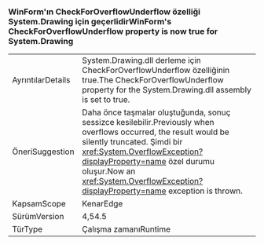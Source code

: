 ### <a name="winforms-checkforoverflowunderflow-property-is-now-true-for-systemdrawing"></a><span data-ttu-id="195f0-101">WinForm'ın CheckForOverflowUnderflow özelliği System.Drawing için geçerlidir</span><span class="sxs-lookup"><span data-stu-id="195f0-101">WinForm's CheckForOverflowUnderflow property is now true for System.Drawing</span></span>

|   |   |
|---|---|
|<span data-ttu-id="195f0-102">Ayrıntılar</span><span class="sxs-lookup"><span data-stu-id="195f0-102">Details</span></span>|<span data-ttu-id="195f0-103">System.Drawing.dll derleme için CheckForOverflowUnderflow özelliğinin true.</span><span class="sxs-lookup"><span data-stu-id="195f0-103">The CheckForOverflowUnderflow property for the System.Drawing.dll assembly is set to true.</span></span>|
|<span data-ttu-id="195f0-104">Öneri</span><span class="sxs-lookup"><span data-stu-id="195f0-104">Suggestion</span></span>|<span data-ttu-id="195f0-105">Daha önce taşmalar oluştuğunda, sonuç sessizce kesilebilir.</span><span class="sxs-lookup"><span data-stu-id="195f0-105">Previously when overflows occurred, the result would be silently truncated.</span></span> <span data-ttu-id="195f0-106">Şimdi bir <xref:System.OverflowException?displayProperty=name> özel durumu oluşur.</span><span class="sxs-lookup"><span data-stu-id="195f0-106">Now an <xref:System.OverflowException?displayProperty=name> exception is thrown.</span></span>|
|<span data-ttu-id="195f0-107">Kapsam</span><span class="sxs-lookup"><span data-stu-id="195f0-107">Scope</span></span>|<span data-ttu-id="195f0-108">Kenar</span><span class="sxs-lookup"><span data-stu-id="195f0-108">Edge</span></span>|
|<span data-ttu-id="195f0-109">Sürüm</span><span class="sxs-lookup"><span data-stu-id="195f0-109">Version</span></span>|<span data-ttu-id="195f0-110">4,5</span><span class="sxs-lookup"><span data-stu-id="195f0-110">4.5</span></span>|
|<span data-ttu-id="195f0-111">Tür</span><span class="sxs-lookup"><span data-stu-id="195f0-111">Type</span></span>|<span data-ttu-id="195f0-112">Çalışma zamanı</span><span class="sxs-lookup"><span data-stu-id="195f0-112">Runtime</span></span>|

